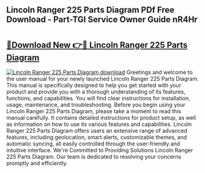 ## Lincoln Ranger 225 Parts Diagram PDf Free Download - Part-TGI Service Owner Guide nR4Hr

# <h2><a href="http://dfk0l5.blite.top/?on=Lincoln+Ranger+225+Parts+Diagram">🔗Download New 👉🔴 Lincoln Ranger 225 Parts Diagram</a></h2>

[![Lincoln Ranger 225 Parts Diagram download](https://i.imgur.com/lujVjoI.png)](http://dfk0l5.blite.top/?on=Lincoln+Ranger+225+Parts+Diagram)
Greetings and welcome to the user manual for your newly launched Lincoln Ranger 225 Parts Diagram. This manual is specifically designed to help you get started with your product and provide you with a thorough understanding of its features, functions, and capabilities. You will find clear instructions for installation, usage, maintenance, and troubleshooting. Before you begin using your Lincoln Ranger 225 Parts Diagram, please take a moment to read this manual carefully. It contains detailed instructions for product setup, as well as information on how to use its various features and capabilities. Lincoln Ranger 225 Parts Diagram offers users an extensive range of advanced features, including geolocation, smart alerts, customizable themes, and automatic syncing, all easily controlled through the user-friendly and intuitive interface. We're Committed to Providing Solutions Lincoln Ranger 225 Parts Diagram. Our team is dedicated to resolving your concerns promptly and efficiently.
